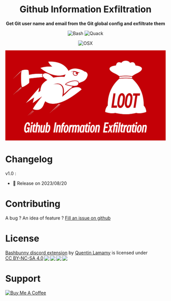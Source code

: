<div align="center">

# Github Information Exfiltration
**Get Git user name and email from the Git global config and exfiltrate them**

![Bash](https://img.shields.io/badge/Shell_Script-121011?style=for-the-badge&logo=gnu-bash&logoColor=white)
![Quack](https://img.shields.io/badge/Ducky_Script-121011?style=for-the-badge&logo=duck&logoColor=white)

![OSX](https://img.shields.io/badge/OSX-FFFFFF?style=for-the-badge&logo=apple&logoColor=black)

</div>

<img width="1000" alt="banner" src="https://raw.githubusercontent.com/quentinlamamy/bashbunny/main/img/githubExfiltration.jpg"/>


# Changelog
v1.0 : 
* :tada: Release on 2023/08/20

# Contributing
A bug ? An idea of feature ? [Fill an issue on github](https://github.com/quentinlamamy/bashbunny/issues)

# License
<p xmlns:cc="http://creativecommons.org/ns#" xmlns:dct="http://purl.org/dc/terms/"><a property="dct:title" rel="cc:attributionURL" href="https://github.com/quentinlamamy/bashbunny/blob/main/extensions/discord/discord.sh">Bashbunny discord extension</a> by <a rel="cc:attributionURL dct:creator" property="cc:attributionName" href="https://github.com/quentinlamamy">Quentin Lamamy</a> is licensed under <a href="http://creativecommons.org/licenses/by-nc-sa/4.0/?ref=chooser-v1" target="_blank" rel="license noopener noreferrer" style="display:inline-block;">CC BY-NC-SA 4.0<img style="height:22px!important;margin-left:3px;vertical-align:text-bottom;" src="https://mirrors.creativecommons.org/presskit/icons/cc.svg?ref=chooser-v1"><img style="height:22px!important;margin-left:3px;vertical-align:text-bottom;" src="https://mirrors.creativecommons.org/presskit/icons/by.svg?ref=chooser-v1"><img style="height:22px!important;margin-left:3px;vertical-align:text-bottom;" src="https://mirrors.creativecommons.org/presskit/icons/nc.svg?ref=chooser-v1"><img style="height:22px!important;margin-left:3px;vertical-align:text-bottom;" src="https://mirrors.creativecommons.org/presskit/icons/sa.svg?ref=chooser-v1"></a></p>

# Support
<a href="https://www.buymeacoffee.com/quentinlamamy" target="_blank"><img src="https://cdn.buymeacoffee.com/buttons/default-orange.png" alt="Buy Me A Coffee" height="41" width="174"></a>
